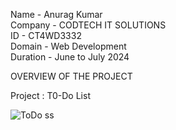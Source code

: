 Name - Anurag Kumar   
Company - CODTECH IT SOLUTIONS    
ID - CT4WD3332   
Domain - Web Development    
Duration - June to July 2024    

OVERVIEW OF THE PROJECT    

Project : T0-Do List    


![ToDo ss](https://github.com/user-attachments/assets/302d367d-f6b5-437c-99a2-c4d7888fd0bc)
